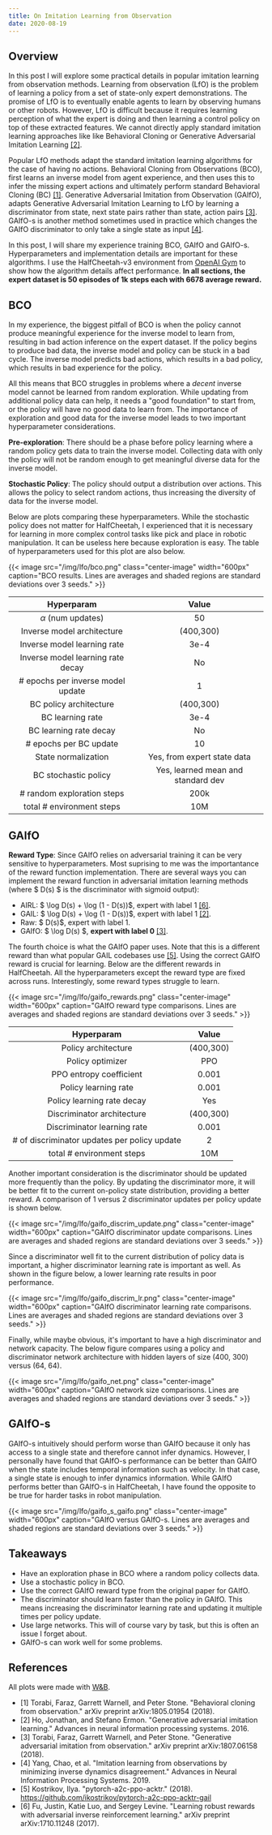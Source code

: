 ```yaml
---
title: On Imitation Learning from Observation 
date: 2020-08-19
---
```


## Overview
In this post I will explore some practical details in popular imitation learning from
observation methods. Learning from observation (LfO) is the
problem of learning a policy from a set of state-only expert demonstrations.
The promise of LfO is to eventually enable agents to learn by observing humans
or other robots. However, LfO is difficult because it requires learning
perception of what the expert is doing and then learning a control policy on
top of these extracted features. We cannot directly apply standard imitation
learning approaches like like Behavioral
Cloning or Generative Adversarial Imitation Learning 
[[2]](/posts/on_lfo/#references).  

Popular LfO methods adapt the standard imitation learning algorithms for the
case of having no actions. Behavioral Cloning from Observations (BCO), first
learns an inverse model from agent experience, and then uses this to infer the
missing expert actions and ultimately perform standard Behavioral Cloning (BC)
[[1]](/posts/on_lfo/#references).
Generative Adversarial Imitation from Observation (GAIfO), adapts Generative
Adversarial Imitation Learning to LfO by learning a discriminator from state,
next state pairs rather than state, action pairs [[3]](/posts/on_lfo/#references). GAIfO-s is another method
sometimes used in practice which changes the GAIfO discriminator 
to only take a single state as input [[4]](/posts/on_lfo/#references).

In this post, I will share my experience training BCO, GAIfO and GAIfO-s. 
Hyperparameters and implementation details are important for these algorithms.
I use the HalfCheetah-v3 environment from [OpenAI Gym](https://github.com/openai/gym) to show how the algorithm details affect
performance. 
**In all sections, the expert dataset is 50 episodes of 1k steps each with 6678
average reward.**

## BCO
In my experience, the biggest pitfall of BCO is when the policy cannot produce
meaningful experience for the inverse model to learn from, resulting in
bad action inference on the expert dataset. If the policy begins to produce bad
data, the inverse model and policy can be stuck in a bad cycle. The inverse
model predicts bad actions, which results in a bad policy, which results in bad
experience for the policy. 

All this means that BCO struggles in problems where
a *decent* inverse model cannot be learned from random exploration. While
updating from additional policy data can help, it needs a "good foundation"
to start from, or the policy will have no good data to learn from. The
importance of exploration and good data for the inverse model leads to two
important hyperparameter considerations. 

**Pre-exploration**: There should be a phase before policy learning where a
random policy gets data to train the inverse model. Collecting data with
only the policy will not be random enough to get meaningful diverse data for the
inverse model. 

**Stochastic Policy**: The policy should output a distribution over actions. This allows the policy to
select random actions, thus increasing the diversity of data for the inverse
model. 

Below are plots comparing these hyperparameters. While the stochastic policy
does not matter for HalfCheetah, I experienced that it is necessary for learning in
more complex
control tasks like pick and place in robotic manipulation. It can be useless here because
exploration is easy. The table of hyperparameters used for this plot are also below.

{{< image src="/img/lfo/bco.png" class="center-image" width="600px" caption="BCO results. Lines are averages and shaded regions are standard deviations over 3 seeds." >}}

| Hyperparam | Value | 
|:------:|:------:|
|   $\alpha$ (num updates)   |   50   |
|   Inverse model architecture   |   (400,300)   |
|   Inverse model learning rate    |   3e-4   |
|   Inverse model learning rate decay    |   No   |
|   # epochs per inverse model update    |   1   |
|   BC policy architecture   |   (400,300)   |
|   BC learning rate    |   3e-4   |
|   BC learning rate decay    |   No   |
|   # epochs per BC update    |   10   |
|   State normalization   |   Yes, from expert state data   |
|   BC stochastic policy    |   Yes, learned mean and standard dev  |
|   # random exploration steps    |   200k   |
|   total # environment steps    |   10M   |

## GAIfO 
**Reward Type**: Since GAIfO relies on adversarial training it can be very sensitive to
hyperparameters. Most suprising to me was the importantance of the reward
function implementation.
There are several ways you can implement the reward
function in adversarial imitation learning methods (where $ D(s) $ is the discriminator with sigmoid output): 

* AIRL: $ \log D(s) + \log (1 - D(s))$, expert with label $1$
  [[6]](/posts/on_lfo/#references).
* GAIL: $ \log D(s) + \log (1 - D(s))$, expert with label $1$
  [[2]](/posts/on_lfo/#references).
* Raw: $ D(s)$, expert with label $1$.
* GAIfO: $ \log D(s) $, **expert with label $0$**
  [[3]](/posts/on_lfo/#references).

The fourth choice is what the GAIfO paper uses. Note that this is a different reward than what
popular GAIL codebases use [[5]](/posts/on_lfo/#references). Using the correct GAIfO reward is crucial for
learning. Below are the different rewards in HalfCheetah. All the
hyperparameters except the reward type are fixed across runs. Interestingly, some reward types struggle to learn.

{{< image src="/img/lfo/gaifo_rewards.png" class="center-image" width="600px" caption="GAIfO reward type comparisons. Lines are averages and shaded regions are standard deviations over 3 seeds." >}}

| Hyperparam | Value | 
|:------:|:------:|
|   Policy architecture   |   (400,300)   |
|   Policy optimizer |   PPO   |
|   PPO entropy coefficient |   0.001   |
|   Policy learning rate |   0.001   |
|   Policy learning rate decay |   Yes   |
|   Discriminator architecture   |   (400,300)   |
|   Discriminator learning rate |   0.001   |
|   # of discriminator updates per policy update |   2   |
|   total # environment steps |   10M   |

Another important consideration is the discriminator should be updated more
frequently than the policy. By updating the discriminator more, it will be
better fit to the current on-policy state distribution, providing a better
reward. A comparison of 1 versus 2 discriminator updates per policy update is
shown below. 

{{< image src="/img/lfo/gaifo_discrim_update.png" class="center-image" width="600px" caption="GAIfO discriminator update comparisons. Lines are averages and shaded regions are standard deviations over 3 seeds." >}}

Since a discriminator well fit to the current distribution of policy data is
important, a higher discriminator learning rate is important as well. As shown
in the figure below, a lower learning rate results in poor performance. 

{{< image src="/img/lfo/gaifo_discrim_lr.png" class="center-image" width="600px" caption="GAIfO discriminator learning rate comparisons. Lines are averages and shaded regions are standard deviations over 3 seeds." >}}

Finally, while maybe obvious, it's important to have a high discriminator and
network capacity. The below figure compares using a policy and discriminator
network architecture with hidden layers of size (400, 300) versus (64, 64).

{{< image src="/img/lfo/gaifo_net.png" class="center-image" width="600px" caption="GAIfO network size comparisons. Lines are averages and shaded regions are standard deviations over 3 seeds." >}}

## GAIfO-s
GAIfO-s intuitively should perform worse than GAIfO because it only has access
to a single state and therefore cannot infer dynamics. However, I personally
have found that GAIfO-s performance can be better than GAIfO when the state
includes temporal information such as velocity. In that case, a single state is
enough to infer dynamics information. While GAIfO performs better than 
GAIfO-s in HalfCheetah, I have found the opposite to be true for harder
tasks in robot manipulation. 

{{< image src="/img/lfo/gaifo_s_gaifo.png" class="center-image" width="600px" caption="GAIfO versus GAIfO-s. Lines are averages and shaded regions are standard deviations over 3 seeds." >}}

## Takeaways
* Have an exploration phase in BCO where a random policy collects data. 
* Use a stochastic policy in BCO.
* Use the correct GAIfO reward type from the original paper for GAIfO. 
* The discriminator should learn faster than the policy in GAIfO. This means
  increasing the discriminator learning rate and updating it multiple times per
  policy update. 
* Use large networks. This will of course vary by task, but this is often an
  issue I forget about. 
* GAIfO-s can work well for some problems. 


## References
All plots were made with [W&B](https://www.wandb.com). 

* [1] Torabi, Faraz, Garrett Warnell, and Peter Stone. "Behavioral cloning from observation." arXiv preprint arXiv:1805.01954 (2018).
* [2] Ho, Jonathan, and Stefano Ermon. "Generative adversarial imitation learning." Advances in neural information processing systems. 2016.
* [3] Torabi, Faraz, Garrett Warnell, and Peter Stone. "Generative adversarial imitation from observation." arXiv preprint arXiv:1807.06158 (2018).
* [4] Yang, Chao, et al. "Imitation learning from observations by minimizing inverse dynamics disagreement." Advances in Neural Information Processing Systems. 2019.
* [5] Kostrikov, Ilya. "pytorch-a2c-ppo-acktr." (2018). https://github.com/ikostrikov/pytorch-a2c-ppo-acktr-gail
* [6] Fu, Justin, Katie Luo, and Sergey Levine. "Learning robust rewards with adversarial inverse reinforcement learning." arXiv preprint arXiv:1710.11248 (2017).
